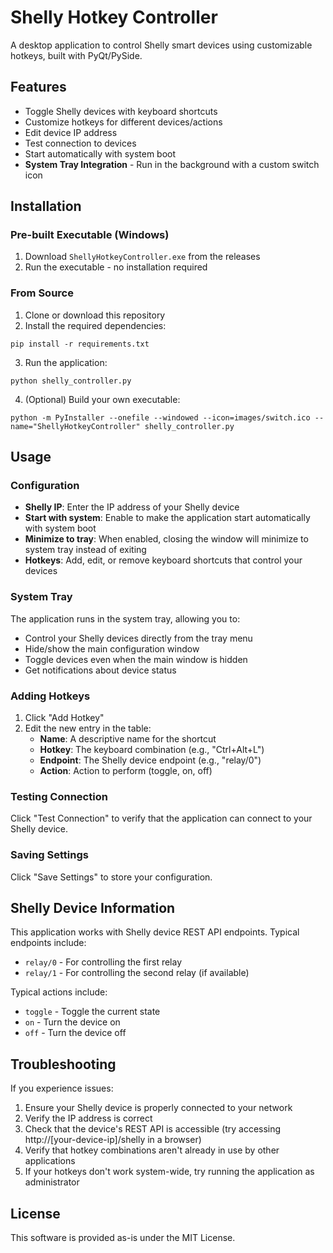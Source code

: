 # Shelly Hotkey Controller

A desktop application to control Shelly smart devices using customizable hotkeys, built with PyQt/PySide.

## Features

- Toggle Shelly devices with keyboard shortcuts
- Customize hotkeys for different devices/actions
- Edit device IP address
- Test connection to devices
- Start automatically with system boot
- **System Tray Integration** - Run in the background with a custom switch icon

## Installation

### Pre-built Executable (Windows)

1. Download `ShellyHotkeyController.exe` from the releases
2. Run the executable - no installation required

### From Source

1. Clone or download this repository
2. Install the required dependencies:

```
pip install -r requirements.txt
```

3. Run the application:

```
python shelly_controller.py
```

4. (Optional) Build your own executable:

```
python -m PyInstaller --onefile --windowed --icon=images/switch.ico --name="ShellyHotkeyController" shelly_controller.py
```

## Usage

### Configuration

- **Shelly IP**: Enter the IP address of your Shelly device
- **Start with system**: Enable to make the application start automatically with system boot
- **Minimize to tray**: When enabled, closing the window will minimize to system tray instead of exiting
- **Hotkeys**: Add, edit, or remove keyboard shortcuts that control your devices

### System Tray

The application runs in the system tray, allowing you to:

- Control your Shelly devices directly from the tray menu
- Hide/show the main configuration window
- Toggle devices even when the main window is hidden
- Get notifications about device status

### Adding Hotkeys

1. Click "Add Hotkey"
2. Edit the new entry in the table:
   - **Name**: A descriptive name for the shortcut
   - **Hotkey**: The keyboard combination (e.g., "Ctrl+Alt+L")
   - **Endpoint**: The Shelly device endpoint (e.g., "relay/0")
   - **Action**: Action to perform (toggle, on, off)

### Testing Connection

Click "Test Connection" to verify that the application can connect to your Shelly device.

### Saving Settings

Click "Save Settings" to store your configuration.

## Shelly Device Information

This application works with Shelly device REST API endpoints. Typical endpoints include:

- `relay/0` - For controlling the first relay
- `relay/1` - For controlling the second relay (if available)

Typical actions include:
- `toggle` - Toggle the current state
- `on` - Turn the device on
- `off` - Turn the device off

## Troubleshooting

If you experience issues:

1. Ensure your Shelly device is properly connected to your network
2. Verify the IP address is correct
3. Check that the device's REST API is accessible (try accessing http://[your-device-ip]/shelly in a browser)
4. Verify that hotkey combinations aren't already in use by other applications
5. If your hotkeys don't work system-wide, try running the application as administrator

## License

This software is provided as-is under the MIT License. 
